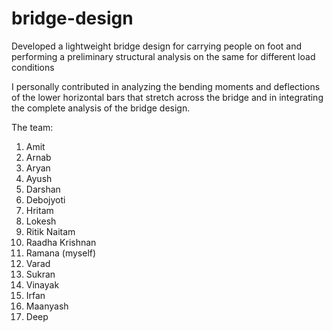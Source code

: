 # bridge-design
Developed a lightweight bridge design for carrying people on foot and performing a preliminary structural analysis on the same for different load conditions

I personally contributed in analyzing the bending moments and deflections of the lower horizontal bars that stretch across the bridge and in integrating the complete analysis of the bridge design.

The team:
1. Amit
2. Arnab
3. Aryan
4. Ayush 
5. Darshan
6. Debojyoti
7. Hritam
8. Lokesh
9. Ritik Naitam
10. Raadha Krishnan
11. Ramana (myself)
12. Varad
13. Sukran
14. Vinayak
15. Irfan
16. Maanyash
17. Deep
